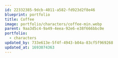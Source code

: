 ```yaml
---
id: 22332385-9dcb-4011-a582-fd923d2f8e46
blueprint: portfolio
title: Coffee
image: portfolio/characters/coffee-min.webp
parent: 9aa3d5c4-9a49-4eea-92e6-e38f666bbc0e
portfolio:
  - characters
updated_by: 733e613e-5f4f-4943-b04a-83cf5f969268
updated_at: 1693074363
---
```

